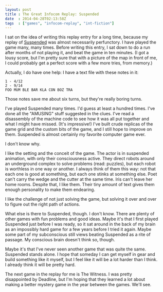 ```yaml
---
layout: post
title : The Great Infocom Replay: Suspended
date  : 2014-04-28T02:13:58Z
tags  : ["games", "infocom-replay", "int-fiction"]
---
```

I sat on the idea of writing this replay entry for a long time, because my
replay of [Suspended](http://en.wikipedia.org/wiki/Suspended) was almost
necessarily perfunctory.  I have played the game many, many times.  Before
writing this entry, I sat down to do a run after months of not playing it, and
beat the game in ten minutes.  (I got a lousy score, but I'm pretty sure that
with a picture of the map in front of me, I could probably get a perfect score
with a few more tries, from memory.)

Actually, I do have one help:  I have a text file with these notes in it:

    1 - 4/12
    2 - 9/14
    FOO MUM BLE BAR KLA CON BOZ TRA

Those notes save me about six turns, but they're really boring turns.

I've played Suspended many times.  I'd guess at least a hundred times.  I've
done all the "AMUSING" stuff suggested in the clues.  I've read a disassembly
of the machine code to see how it was all put together and what I might have
missed.  (It's impressive!)  I've built crude replicas of the game grid and the
custom bits of the game, and I still hope to improve on them.  Suspended is
almost certainly my favorite computer game ever.

I don't know why.

I like the setting and the conceit of the game.  The actor is in suspended
animation, with only their consciousness active.  They direct robots around an
underground complex to solve problems (read: puzzles), but each robot is
worthless in one way or another.  I always think of them this way: not that
each one is good at something, but each one stinks at something else.  Poet
can't carry the wedge and the cutter at the same time.  Iris can't leave her
home rooms.  Despite that, I like them.  Their tiny amount of text gives them
enough personality to make them endearing.

I like the challenge of not just solving the game, but solving it over and over
to figure out the right path of actions.

What else is there to Suspended, though.  I don't know.  There are plenty of
other games with fun problems and good ideas.  Maybe it's that I first played
Suspended just before I was ready, so it sat around in the back of my brain as
an impossibly hard game for a few years before I tried it again.  Maybe some
part of my subconscious still views beating Suspended as a rite of passage.  My
conscious brain doesn't think so, though.

Maybe it's that I've never seen another game that was quite the same.
Suspended stands alone.  I hope that someday I can get myself in gear and build
something like it myself, but I feel like it will be a lot harder than I think.
I already think it will be pretty hard.

The next game in the replay for me is The Witness.  I was pretty disappointed
by Deadline, but I'm hoping that they learned a lot about making a better
mystery game in the year between the games.  We'll see.

